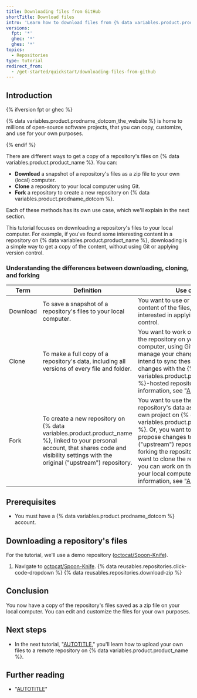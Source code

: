 ```yaml
---
title: Downloading files from GitHub
shortTitle: Download files
intro: 'Learn how to download files from {% data variables.product.prodname_dotcom %}, and understand the difference between downloading, cloning, and forking.'
versions:
  fpt: '*'
  ghec: '*'
  ghes: '*'
topics:
  - Repositories
type: tutorial
redirect_from:
  - /get-started/quickstart/downloading-files-from-github
---
```


## Introduction

{% ifversion fpt or ghec %}

{% data variables.product.prodname_dotcom_the_website %} is home to millions of open-source software projects, that you can copy, customize, and use for your own purposes.

{% endif %}

There are different ways to get a copy of a repository's files on {% data variables.product.product_name %}. You can:
- **Download** a snapshot of a repository's files as a zip file to your own (local) computer.
- **Clone** a repository to your local computer using Git.
- **Fork** a repository to create a new repository on {% data variables.product.prodname_dotcom %}.

Each of these methods has its own use case, which we'll explain in the next section.

This tutorial focuses on downloading a repository's files to your local computer. For example, if you've found some interesting content in a repository on {% data variables.product.product_name %}, downloading is a simple way to get a copy of the content, without using Git or applying version control.

### Understanding the differences between downloading, cloning, and forking

| Term     | Definition | Use case |
| ------------- | ------------- | -------|
|  Download   |  To save a snapshot of a repository's files to your local computer. | You want to use or customize the content of the files, but you're not interested in applying version control. |
|  Clone   |  To make a full copy of a repository's data, including all versions of every file and folder. | You want to work on a full copy of the repository on your local computer, using Git to track and manage your changes. You likely intend to sync these locally-made changes with the {% data variables.product.product_name %}-hosted repository. For more information, see "[AUTOTITLE](/repositories/creating-and-managing-repositories/cloning-a-repository)."  |
|  Fork   |  To create a new repository on {% data variables.product.product_name %}, linked to your personal account, that shares code and visibility settings with the original ("upstream") repository. |  You want to use the original repository's data as a basis for your own project on {% data variables.product.prodname_dotcom %}. Or, you want to use the fork to propose changes to the original ("upstream") repository. After forking the repository, you still might want to clone the repository, so that you can work on the changes on your local computer. For more information, see "[AUTOTITLE](/pull-requests/collaborating-with-pull-requests/working-with-forks/fork-a-repo)." |

## Prerequisites

- You must have a {% data variables.product.prodname_dotcom %} account.

## Downloading a repository's files

For the tutorial, we'll use a demo repository ([octocat/Spoon-Knife](https://github.com/octocat/Spoon-Knife)).

1. Navigate to [octocat/Spoon-Knife](https://github.com/octocat/Spoon-Knife).
{% data reusables.repositories.click-code-dropdown %}
{% data reusables.repositories.download-zip %}

## Conclusion

You now have a copy of the repository's files saved as a zip file on your local computer. You can edit and customize the files for your own purposes.

## Next steps

- In the next tutorial, "[AUTOTITLE](/get-started/start-your-journey/uploading-a-project-to-github)," you'll learn how to upload your own files to a remote repository on {% data variables.product.product_name %}.

## Further reading

- "[AUTOTITLE](/repositories/working-with-files/using-files/downloading-source-code-archives)"
